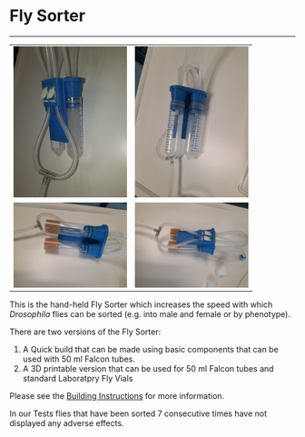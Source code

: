# Fly Sorter
---
| | |
|-|-|
|<img src="https://github.com/BageritzLab/Fly-Sorter/blob/main/New%20folder/20240723_105924.jpg" alt="drawing" width="200"/>| <img src="https://github.com/BageritzLab/Fly-Sorter/blob/main/New%20folder/20240723_105933.jpg" alt="drawing" width="200"/>|
|<img src="https://github.com/BageritzLab/Fly-Sorter/blob/main/New%20folder/20240723_110525.jpg" alt="drawing" width="200"/>|<img src="https://github.com/BageritzLab/Fly-Sorter/blob/main/New%20folder/20240723_110532.jpg" alt="drawing" width="200"/>|

This is the hand-held Fly Sorter which increases the speed with which *Drosophila* flies can be sorted (e.g. into male and female or by phenotype).

There are two versions of the Fly Sorter:
1. A Quick build that can be made using basic components that can be used with 50 ml Falcon tubes.
2. A 3D printable version that can be used for 50 ml Falcon tubes and standard Laboratpry Fly Vials

Please see the [Building Instructions](https://docs.google.com/document/d/15dwhqNPN-IYihsDtu09y4-i83bKWOhseYIVJSIRqwcc/edit?usp=sharing) for more information.

In our Tests flies that have been sorted 7 consecutive times have not displayed any adverse effects.
